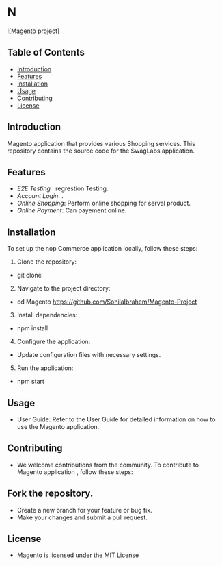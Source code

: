 # N
![Magento project]
## Table of Contents

- [Introduction](#introduction)
- [Features](#features)
- [Installation](#installation)
- [Usage](#usage)
- [Contributing](#contributing)
- [License](#license)

## Introduction

 Magento application that provides various Shopping services. This repository contains the source code for the SwagLabs application.

## Features

- *E2E Testing* : regrestion Testing.
- *Account Login*: .
- *Online Shopping*: Perform online shopping for serval product.
- *Online Payment*: Can payement online.



## Installation

To set up the nop Commerce application locally, follow these steps:

1. Clone the repository:
*   git clone 
2. Navigate to the project directory:
*   cd Magento https://github.com/SohilaIbrahem/Magento-Project
3. Install dependencies:
*   npm install
4. Configure the application:

* Update configuration files with necessary settings.
5. Run the application:
*   npm start

## Usage
* User Guide: Refer to the User Guide for detailed information on how to use the Magento application.

## Contributing
* We welcome contributions from the community. To contribute to Magento application , follow these steps:

## Fork the repository.
* Create a new branch for your feature or bug fix.
* Make your changes and submit a pull request.

## License
* Magento is licensed under the MIT License